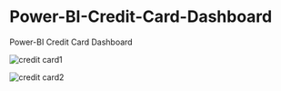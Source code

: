 # Power-BI-Credit-Card-Dashboard
Power-BI Credit Card Dashboard

![credit card1](https://github.com/user-attachments/assets/b0354487-163f-4779-9f84-6a51322db07c)

![credit card2](https://github.com/user-attachments/assets/9475d76d-5db7-4317-993b-74d7b488f24a)
